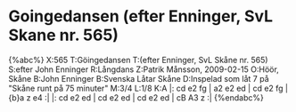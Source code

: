 # Goingedansen (efter Enninger, SvL Skane nr. 565)

{%abc%}
X:565
T:Göingedansen
T:(efter Enninger, SvL Skåne nr. 565)
S:efter John Enninger
R:Långdans
Z:Patrik Månsson, 2009-02-15
O:Höör, Skåne
B:John Enninger
B:Svenska Låtar Skåne
D:Inspelad som låt 7 på "Skåne runt på 75 minuter"
M:3/4
L:1/8
K:A
|: cd e2 fg | a2 e2 ed | cd e2 fg | {b}a z e4 :|
|: cd e2 ed | cd e2 ed | cd e2 ed | cB A3 z :|
{%endabc%}
